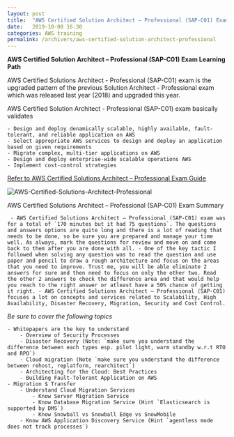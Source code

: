 ```yaml
---
layout: post
title:  "AWS Certified Solution Architect – Professional (SAP-C01) Exam Learning Path"
date:   2019-10-08 16:30
categories: AWS training
permalink: /archivers/aws-certified-solution-architect-professional
---
```


**AWS Certified Solution Architect – Professional (SAP-C01) Exam Learning Path**

AWS Certified Solutions Architect - Professional (SAP-C01) exam is the upgraded pattern of the previous Solution Architect - Professional exam which was released last year (2018) and upgraded this year.

AWS Certified Solution Architect - Professional (SAP-C01) exam basically validates

	- Design and deploy denamically scalable, highly available, fault-tolerant, and reliable application on AWS
	- Select appropriate AWS services to design and deploy an application based on given requirements
	- Migrate complex, multi-tier applications on AWS
	- Design and deploy enterprise-wide scalable operations AWS
	- Implement cost-control strategies

[Refer to AWS Certified Solutions Architect – Professional Exam Guide](https://d1.awsstatic.com/training-and-certification/docs-sa-pro/AWS_Certified_Solutions_Architect_Professional-Exam_Guide_EN_1.2.pdf)

![AWS-Certified-Solutions-Architect-Professional](../../images/AWS-Certified-Solutions-Architect-Professional-SAP-C01-Exam-Domains-1024x305.png)

AWS Certified Solutions Architect – Professional (SAP-C01) Exam Summary

``` - AWS Certified Solutions Architect – Professional (SAP-C01) exam was for a total of `170 minutes but it had 75 questions`. The questions and answers options are quite long and there is a lot of reading that needs to be done, so be sure you are prepared and manage your time well. As always, mark the questions for review and move on and come back to them after you are done with all.
	- One of the key tactic I followed when solving any question was to read the question and use paper and pencil to draw a rough architecture and focus on the areas that you need to improve. Trust me, you will be able eliminate 2 answers for sure and then need to focus on only the other two. Read the other 2 answers to check the difference area and that would help you reach to the right answer or atleast have a 50% chance of getting it right.
	- AWS Certified Solutions Architect – Professional (SAP-C01) focuses a lot on concepts and services related to Scalability, High Availability, Disaster Recovery, Migration, Security and Cost Control.```

*Be sure to cover the following topics*

	- Whitepapers are the key to understand
		- Overview of Security Processes
		- Disaster Recovery (Note: `make sure you understand the difference between each types esp. pilot light, warm standby w.r.t RTO and RPO`)
		- Cloud migration (Note `make sure you understand the difference between rehost, replatform, rearchitect`)
		- Architecting for the Cloud: Best Practices
		- Building Fault-Tolerant Application on AWS
	- Migration $ Transfer
		- Understand Cloud Migration Services 
			- Know Server Migration Service
			- Know Database Migration Service (Hint `Elasticsearch is supported by DMS`)
			- Know Snowball vs Snowball Edge vs SnowMobile
		- Know AWS Application Discovery Service (Hint `agentless mode does not track processes`)


